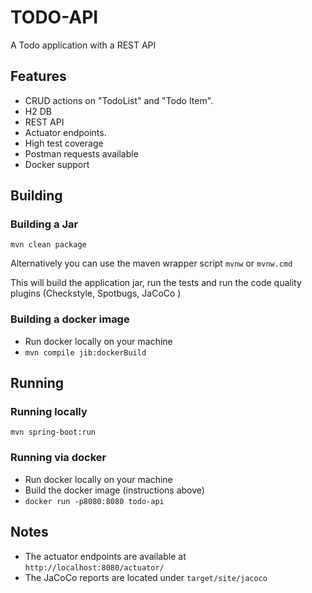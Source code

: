 # TODO-API

A Todo application with a REST API

## Features

* CRUD actions on "TodoList" and "Todo Item".
* H2 DB
* REST API
* Actuator endpoints.
* High test coverage
* Postman requests available
* Docker support

## Building

### Building a Jar

```mvn clean package```  

Alternatively you can use the maven wrapper script ```mvnw``` or ```mvnw.cmd```
  
This will build the application jar, run the tests and run the code quality plugins 
(Checkstyle, Spotbugs, JaCoCo )

### Building a docker image

- Run docker locally on your machine  
- ```mvn compile jib:dockerBuild``` 

## Running

### Running locally

```mvn spring-boot:run```

### Running via docker

- Run docker locally on your machine
- Build the docker image (instructions above)
- ```docker run -p8080:8080 todo-api```

## Notes

- The actuator endpoints are available at
```http://localhost:8080/actuator/```
- The JaCoCo reports are located under ```target/site/jacoco```

